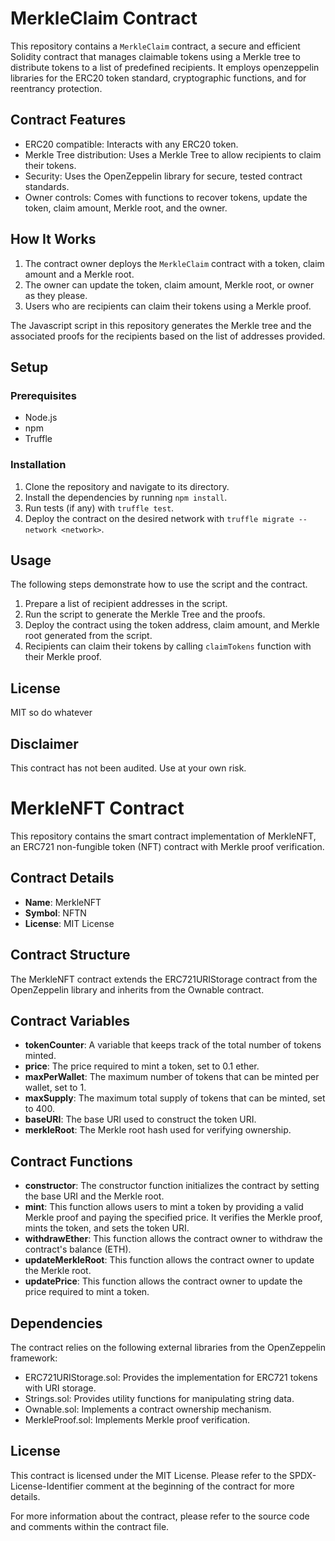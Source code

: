 # MerkleClaim Contract

This repository contains a `MerkleClaim` contract, a secure and efficient Solidity contract that manages claimable tokens using a Merkle tree to distribute tokens to a list of predefined recipients. It employs openzeppelin libraries for the ERC20 token standard, cryptographic functions, and for reentrancy protection.

## Contract Features

- ERC20 compatible: Interacts with any ERC20 token.
- Merkle Tree distribution: Uses a Merkle Tree to allow recipients to claim their tokens.
- Security: Uses the OpenZeppelin library for secure, tested contract standards.
- Owner controls: Comes with functions to recover tokens, update the token, claim amount, Merkle root, and the owner.

## How It Works

1. The contract owner deploys the `MerkleClaim` contract with a token, claim amount and a Merkle root.
2. The owner can update the token, claim amount, Merkle root, or owner as they please.
3. Users who are recipients can claim their tokens using a Merkle proof.

The Javascript script in this repository generates the Merkle tree and the associated proofs for the recipients based on the list of addresses provided.

## Setup

### Prerequisites

- Node.js
- npm
- Truffle

### Installation

1. Clone the repository and navigate to its directory.
2. Install the dependencies by running `npm install`.
3. Run tests (if any) with `truffle test`.
4. Deploy the contract on the desired network with `truffle migrate --network <network>`.

## Usage

The following steps demonstrate how to use the script and the contract.

1. Prepare a list of recipient addresses in the script.
2. Run the script to generate the Merkle Tree and the proofs.
3. Deploy the contract using the token address, claim amount, and Merkle root generated from the script.
4. Recipients can claim their tokens by calling `claimTokens` function with their Merkle proof.

## License

MIT so do whatever

## Disclaimer

This contract has not been audited. Use at your own risk.

# MerkleNFT Contract

This repository contains the smart contract implementation of MerkleNFT, an ERC721 non-fungible token (NFT) contract with Merkle proof verification. 

## Contract Details

- **Name**: MerkleNFT
- **Symbol**: NFTN
- **License**: MIT License

## Contract Structure

The MerkleNFT contract extends the ERC721URIStorage contract from the OpenZeppelin library and inherits from the Ownable contract.

## Contract Variables

- **tokenCounter**: A variable that keeps track of the total number of tokens minted.
- **price**: The price required to mint a token, set to 0.1 ether.
- **maxPerWallet**: The maximum number of tokens that can be minted per wallet, set to 1.
- **maxSupply**: The maximum total supply of tokens that can be minted, set to 400.
- **baseURI**: The base URI used to construct the token URI.
- **merkleRoot**: The Merkle root hash used for verifying ownership.

## Contract Functions

- **constructor**: The constructor function initializes the contract by setting the base URI and the Merkle root.
- **mint**: This function allows users to mint a token by providing a valid Merkle proof and paying the specified price. It verifies the Merkle proof, mints the token, and sets the token URI.
- **withdrawEther**: This function allows the contract owner to withdraw the contract's balance (ETH).
- **updateMerkleRoot**: This function allows the contract owner to update the Merkle root.
- **updatePrice**: This function allows the contract owner to update the price required to mint a token.

## Dependencies

The contract relies on the following external libraries from the OpenZeppelin framework:

- ERC721URIStorage.sol: Provides the implementation for ERC721 tokens with URI storage.
- Strings.sol: Provides utility functions for manipulating string data.
- Ownable.sol: Implements a contract ownership mechanism.
- MerkleProof.sol: Implements Merkle proof verification.

## License

This contract is licensed under the MIT License. Please refer to the SPDX-License-Identifier comment at the beginning of the contract for more details.

For more information about the contract, please refer to the source code and comments within the contract file.

